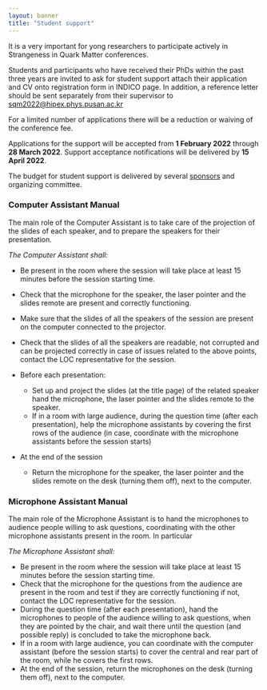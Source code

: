 ```yaml
---
layout: banner
title: "Student support"
---
```


It is a very important for yong researchers to participate actively in Strangeness in Quark Matter conferences. 

Students and participants who have received their PhDs within the past three years are invited to ask for student support attach their application and CV onto registration form in INDICO page. In addition, a reference letter should be sent separately from their supervisor to [sqm2022@hipex.phys.pusan.ac.kr](mailto:sqm2022@hipex.phys.pusan.ac.kr)

For a limited number of applications there will be a reduction or waiving of the conference fee.

Applications for the support will be accepted from **1 February 2022** through **28 March 2022**. Support acceptance notifications will be delivered by **15 April 2022**.

The budget for student support is delivered by several [sponsors](/sponsors) and organizing committee.

### Computer Assistant Manual

The main role of the Computer Assistant is to take care of the projection of the slides of each speaker, and to prepare the speakers for their presentation.

*The Computer Assistant shall:*

- Be present in the room where the session will take place at least 15 minutes before the session starting time.
- Check that the microphone for the speaker, the laser pointer and the slides remote are present and correctly functioning.
- Make sure that the slides of all the speakers of the session are present on the computer connected to the projector.
- Check that the slides of all the speakers are readable, not corrupted and can be projected correctly in case of issues related to the above points, contact the LOC representative for the session.

- Before each presentation:
  - Set up and project the slides (at the title page) of the related speaker hand the microphone, the laser pointer and the slides remote to the speaker.
  - If in a room with large audience, during the question time (after each presentation), help the microphone assistants by covering the first rows of the audience (in case, coordinate with the microphone assistants before the session starts)
- At the end of the session
  - Return the microphone for the speaker, the laser pointer and the slides remote on the desk (turning them off), next to the computer.

### Microphone Assistant Manual

The main role of the Microphone Assistant is to hand the microphones to audience people willing to ask questions, coordinating with the other microphone assistants present in the room. In particular

*The Microphone Assistant shall:*

- Be present in the room where the session will take place at least 15 minutes before the session starting time.
- Check that the microphone for the questions from the audience are present in the room and test if they are correctly functioning if not, contact the LOC representative for the session.
- During the question time (after each presentation), hand the microphones to people of the audience willing to ask questions, when they are pointed by the chair, and wait there until the question (and possible reply) is concluded to take the microphone back.
- If in a room with large audience, you can coordinate with the computer assistant (before the session starts) to cover the central and rear part of the room, while he covers the first rows.
- At the end of the session, return the microphones on the desk (turning them off), next to the computer.